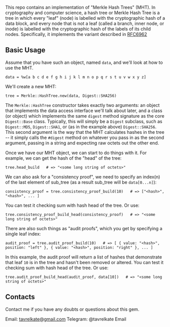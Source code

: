 This repo contains an implementation of "Merkle Hash Trees" (MHT).
In cryptography and computer science, a hash tree or Merkle Hash Tree
is a tree in which every "leaf" (node) is labelled with the cryptographic hash of 
a data block, and every node that is not a leaf (called a branch, inner node, or inode) 
is labelled with the cryptographic hash of the labels of its child nodes.
Specifically, it implements the variant described in
[RFC6962](http://tools.ietf.org/html/rfc6962)


## Basic Usage

Assume that you have such an object, named
`data`, and we'll look at how to use the MHT.

    data = %w[a b c d e f g h i j k l m n o p q r s t u v w x y z]

We'll create a new MHT:

    tree = Merkle::HashTree.new(data, Digest::SHA256)

The `Merkle::HashTree` constructor takes exactly two arguments: an object that
implements the data access interface we'll talk about later, and a class (or
object) which implements the same `digest` method signature as the core
`Digest::Base` class.  Typically, this will simply be a `Digest` subclass,
such as `Digest::MD5`, `Digest::SHA1`, or (as in the example above)
`Digest::SHA256`.  This second argument is the way that the MHT calculates
hashes in the tree -- it simply calls the `#digest` method on whatever you
pass in as the second argument, passing in a string and expecting raw octets
out the other end.

Once we have our MHT object, we can start to do things with it.
For example, we can get the hash of the "head" of the tree:


    tree.head_build   # => "<some long string of octets>"


We can also ask for a "consistency proof", we need to specify an index(n) of the last
element of sub_tree (as a result sub_tree will be `data[0...n]`):


    consistency_proof = tree.consistency_proof_build(10)   # => ["<hash>", "<hash>", ... ]

    
 You can test it checking sum with hash head of the tree. Or use:


    tree.consistency_proof_build_head(consistency_proof)   # => "<some long string of octets>"


There are also such things as "audit proofs", which you get by specifying a single leaf index:


    audit_proof = tree.audit_proof_build(10)   # => [ { value: "<hash>", position: "left" }, { value: "<hash>", position: "right" }, ... ]


In this example, the audit proof will return a list of hashes
that demonstrate that leaf `10` is in the tree and hasn't been removed or altered.
You can test it checking sum with hash head of the tree. Or use:


    tree.audit_proof_build_head(audit_proof, data[10])   # => "<some long string of octets>"
  
  


## Contacts

Contact me if you have any doubts or questions about this gem.

Email: tavrelkate@gmail.com
Telegram: @tavrelkate
Email
